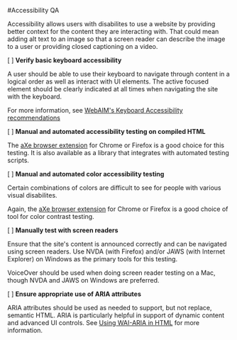 #Accessibility QA

Accessibility allows users with disabilites to use a website by providing better context for the content they are interacting with. That could mean adding alt text to an image so that a screen reader can describe the image to a user or providing closed captioning on a video. 

[ ] **Verify basic keyboard accessibility**

A user should be able to use their keyboard to navigate through content in a logical order as well as interact with UI elements. The active focused element should be clearly indicated at all times when navigating the site with the keyboard.

For more information, see [WebAIM's Keyboard Accessibility recommendations](http://webaim.org/techniques/keyboard/)

[ ] **Manual and automated accessibility testing on compiled HTML**

The [aXe browser extension](https://www.deque.com/products/axe/#aXeExtensions) for Chrome or Firefox is a good choice for this testing. It is also available as a library that integrates with automated testing scripts.

[ ] **Manual and automated color accessibility testing**

Certain combinations of colors are difficult to see for people with various visual disabilites.

Again, the [aXe browser extension](https://www.deque.com/products/axe/#aXeExtensions) for Chrome or Firefox is a good choice of tool for color contrast testing.

[ ] **Manually test with screen readers**

Ensure that the site's content is announced correctly and can be navigated using screen readers. Use NVDA (with Firefox) and/or JAWS (with Internet Explorer) on Windows as the primary tools for this testing. 

VoiceOver should be used when doing screen reader testing on a Mac, though NVDA and JAWS on Windows are preferred.

[ ] **Ensure appropriate use of ARIA attributes**

ARIA attributes should be used as needed to support, but not replace, semantic HTML. ARIA is particularly helpful in support of dynamic content and advanced UI controls. See [Using WAI-ARIA in HTML](https://rawgit.com/w3c/aria-in-html/master/index.html) for more information.